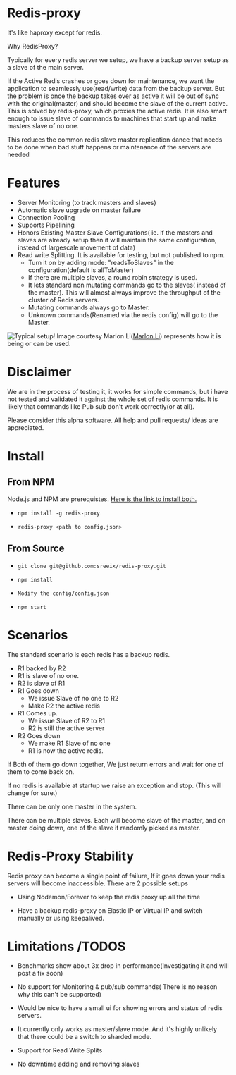 Redis-proxy
=============

It's like haproxy except for redis. 


Why RedisProxy?

Typically for every redis server we setup, we have a backup server setup as a slave of the main server.

If the Active Redis crashes or goes down for maintenance, we want the application to seamlessly use(read/write) data from the backup server. But the problem is once the backup takes over as active it will be out of sync with the original(master) and should become the slave of the current active. This is solved by redis-proxy, which proxies the active redis. It is also smart enough to issue slave of commands to machines that start up and make masters slave of no one. 

This reduces the common redis slave master replication dance that needs to be done when bad stuff happens or maintenance of the servers are needed

Features
============

* Server Monitoring (to track masters and slaves)
* Automatic slave upgrade on master failure
* Connection Pooling
* Supports Pipelining
* Honors Existing Master Slave Configurations( ie. if the  masters and slaves are already setup then it will maintain the same configuration, instead of largescale movement of data)
* Read write Splitting. It is available for testing, but not published to npm.
   * Turn it on by adding mode: "readsToSlaves" in the configuration(default is allToMaster)
   * If there are multiple slaves, a round robin strategy is used.
   * It lets standard non mutating commands go to the slaves( instead of the master). This will almost always improve the throughput of the cluster of Redis servers.
   * Mutating commands always go to Master.
   * Unknown commands(Renamed via the redis config) will go to the Master.


![Typical setup!](http://github.com/sreeix/redis-proxy/raw/master/docs/Typical_Setup.jpg)
Image courtesy  Marlon Li([Marlon Li](https://github.com/atrun)) represents how it is being or can be used.

Disclaimer
=============

We are in the process of testing it, it works for simple commands, but i have not tested and validated it against the whole set of redis commands. It is likely that commands like Pub sub don't work correctly(or at all).

Please consider this alpha software. All help and pull requests/ ideas are appreciated. 


Install
=========

From NPM 
---------
Node.js and NPM are prerequistes. [Here is the link to install both.](https://github.com/joyent/node/wiki/Installation)


* `npm install -g redis-proxy`

* `redis-proxy <path to config.json>`


From Source
-------------

* `git clone git@github.com:sreeix/redis-proxy.git`

* `npm install`

* `Modify the config/config.json`

* `npm start`
 
Scenarios
============

The standard scenario is each redis has a backup redis.

* R1 backed by R2
* R1 is slave of no one.
* R2 is slave of R1
* R1 Goes down
  * We issue Slave of no one to R2
  * Make R2 the active redis
* R1 Comes up.
  * We issue Slave of R2 to R1
  * R2 is still the active server
* R2  Goes down
  * We make R1 Slave of no one
  * R1 is now  the active redis.


If Both of them go down together, We just return errors and wait for one of them to come back on.

If no redis is available at startup we raise an exception and stop. (This will change for sure.)

There can be only one master in the system.

There can be multiple slaves. Each will become slave of the master, and on master doing down, one of the slave it randomly picked as master.


Redis-Proxy Stability
==================

Redis proxy can become a single point of failure, If it goes down your redis servers will become inaccessible. There are 2 possible setups

*  Using Nodemon/Forever to keep the redis proxy up all the time

*  Have a backup redis-proxy on Elastic IP or Virtual IP and switch manually or using keepalived.



Limitations /TODOS
============

* Benchmarks show  about 3x drop in performance(Investigating it and will post a fix soon)

* No support for Monitoring & pub/sub commands( There is no reason why this can't be supported)

* Would be nice to have a small ui for showing errors and status of redis servers.

* It currently only works as master/slave mode. And it's highly unlikely that there could be a switch to sharded mode.

* Support for Read Write Splits

* No downtime adding and removing slaves


